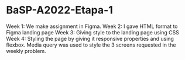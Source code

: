 # BaSP-A2022-Etapa-1
Week 1: We make assignment in Figma.
Week 2: I gave HTML format to Figma landing page
Week 3: Giving style to the landing page using CSS
Week 4: Styling the page by giving it responsive properties and using flexbox. Media query was used to style the 3 screens requested in the weekly problem.